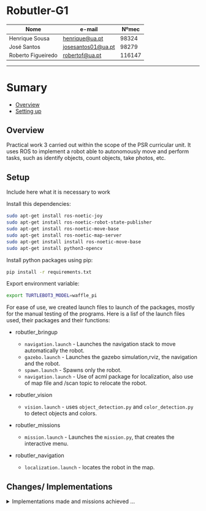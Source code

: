 # Robutler-G1

<!-- Create table -->
| Nome                      | e-mail          | Nºmec |
| ------------------------ | -------------- | -------- |
| Henrique Sousa | henrique@ua.pt | 98324|
| José Santos | josesantos01@ua.pt |98279|
|Roberto Figueiredo |robertof@ua.pt| 116147|

---

# Sumary 

* [Overview](#overview)
* [Setting up](#setup)



## Overview

Practical work 3 carried out within the scope of the PSR curricular unit. It uses ROS to implement a robot able to autonomously move and perform tasks, such as identify objects, count objects, take photos, etc.


## Setup

Include here what it is necessary to work

Install this dependencies:
``` bash
sudo apt-get install ros-noetic-joy 
sudo apt-get install ros-noetic-robot-state-publisher
sudo apt-get install ros-noetic-move-base  
sudo apt-get install ros-noetic-map-server
sudo apt-get install install ros-noetic-move-base 
sudo apt-get install python3-opencv
``` 
Install python packages using pip:
``` bash
pip install -r requirements.txt
```
Export environment variable:

``` bash
export TURTLEBOT3_MODEL=waffle_pi
```



For ease of use, we created launch files to launch of the packages, mostly for the manual testing of the programs. 
Here is a lisf of the launch files used, their packages and their functions:

- robutler_bringup
  - `navigation.launch` - Launches the navigation stack to move automatically the robot.
  - `gazebo.launch` - Launches the gazebo simulation,rviz, the navigation and the robot.
  - `spawn.launch` - Spawns only the robot.
  - `navigation.launch` - Use of acml package for localization, also use of map file and /scan topic to relocate the robot.
  

- robutler_vision
  - `vision.launch` - uses `object_detection.py` and `color_detection.py` to detect objects and colors.
  
- robutler_missions
  - `mission.launch` - Launches the `mission.py`, that creates the interactive menu.
  
- robutler_navigation
  - `localization.launch` - locates the robot in the map.


## Changes/ Implementations
<details> 
  <summary>Implementations made and missions achieved ...</summary>




### Missions 
The missions possible that can be done by the robot are the following:
1. Go to a specific location  in acordance to user input
2. Go to a predefined location based on which room the user wants to go to
3. Find objects of a specific color
4. Categotize objects based on their caracteristics
5. Try and find objects in the map
 


### Interactive Rviz menu
The rviz menu was implemented in order to make the actions of the robot easier to do, by implementing a interactive menu. This menu has several options, these include:
- Going to a specific room. 
- Taking a picture.
- Finding a specific object in the map.
- Looking for a specific object only in a certain room.



### Navigation
For the robot to navigate the map, it uses the map and uses the same method for all the movements and finds the shortest distance to that position.
In the video below we can see the robot navigating the map. 

![Navigation](docs/navigation.gif "navigation")

To make it so that the robot doesnt crash, its taken into consideration the obstacles and the safe distace from them, being created a cost map that creates a safety zone around the obstacles, where the robot either slows down or stops, depending on the distance from the obstacle.
In the image below its possible to see the cost map.

![Cost map](docs/cost_map.jpeg "cost map, the color changes depending on how far from the obstacle it is ")

### Mapping
The mapping of the apartment was recorded using SLAM to a `.pmg` file, whitch is afterwards launched in the `navigation.launch` on the robutler_bringup package. This launch file also contains the particle filter, whitch is only used when the robot doesnt know its position, after being moved or after a reset.

[exemplo de imagem do rviz com o mapa e filtro de particulas a funcionar]

### Object Spawning
Due to one of the missions being the usage of finding certaint objecs on the apartment. The usage of a object spawner was implemented, so that the robot could spawn objects in the map, in order to test the object detection program and its navigations skills.




### Teleoperation
Due to our use of the teleoperation was use only initially and while testing and while debugging, the `rqt_robot_steering` plugin was originally used, however the `keyboard_teleop.launch` is a more simple and usable version, used from the turtlebot_teleop package.

[image maybe?]

### Vision
To simplify the operation of vision, the process was devided into two programs. Both work with the same image, that was taken by the camera when the robot is in the [Some type of state].

The `object_detection.py` program, uses the yolov3 model to detect objects, and then uses this information and displays the objects it detects, with a bounding box around it. These bounding boxes only appear on certaint obexts, using the names of the objects the model can detect and the weight of each object, using the `coco.names` and `yolov3-tiny.weights` files respectively.


The `color_detection.py` program, obtains the contours and the centroids of each color that we implemented, these being red, blue and green. Whith this information, the program subtracts the information given, showing only the detected objects with those colors.


On the image below we can see the results of the `object_detection.py` program, where we can see the bounding boxes around the objects detected, and the `color_detection.py` program, where we can see the centroids of the objects detected and the mask created using the contours of the objects.

<img src="docs/vision.jpeg" alt="Cv and yolo programs working" width="500"
/>



### Robot changes

Due to certain limitations of the robot, certain features couldn't be made, the most crucial one being spotting objects that weren't on the ground level. To fix that, we implemented a second camera by modeling a new object onto the robot, where the new camera would be located.

To do this, we changed the `robutler.urdf.xacro` file so we could model the new part of the robot, this being a antenna, with a  size of 1.5 meters. 

We tried the possibility of creating a prismatic joint, where it would be retracted while moving and only extended when either the program or the user wished to search for a object. However, after doing several tests, it wasn't possible to create this prismatic joint and still be able to obtain the cameras' joints information and therefore the camera. 
Another possibility is the use of two cameras, to try and detect when a certain object is above or below a specific object, such has a table.  However, this wasn't possible to implement due to the limitations of our code, because we focused on implementing all of the features with a single camera.









</details>


